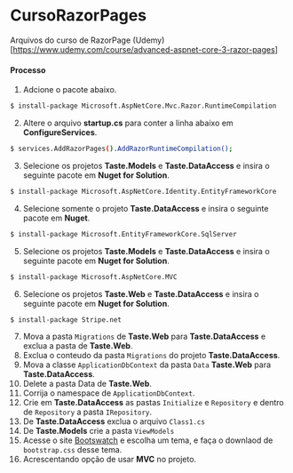 # CursoRazorPages
Arquivos do curso de RazorPage (Udemy) [https://www.udemy.com/course/advanced-aspnet-core-3-razor-pages]

#### Processo
1) Adcione o pacote abaixo.
```sh
$ install-package Microsoft.AspNetCore.Mvc.Razor.RuntimeCompilation
```
2) Altere o arquivo **startup.cs** para conter a linha abaixo em **ConfigureServices**.
```sh
$ services.AddRazorPages().AddRazorRuntimeCompilation();
```
3) Selecione os projetos **Taste.Models** e **Taste.DataAccess** e insira o seguinte pacote em **Nuget for Solution**.
```sh
$ install-package Microsoft.AspNetCore.Identity.EntityFrameworkCore
```
4) Selecione somente o projeto **Taste.DataAccess** e insira o seguinte pacote em **Nuget**.
```sh
$ install-package Microsoft.EntityFrameworkCore.SqlServer
```
5) Selecione os projetos **Taste.Models** e **Taste.DataAccess** e insira o seguinte pacote em **Nuget for Solution**.
```sh
$ install-package Microsoft.AspNetCore.MVC
```
6) Selecione os projetos **Taste.Web** e **Taste.DataAccess** e insira o seguinte pacote em **Nuget for Solution**.
```sh
$ install-package Stripe.net
```
7) Mova a pasta `Migrations` de **Taste.Web** para **Taste.DataAccess** e exclua a pasta de **Taste.Web**.
8) Exclua o conteudo da pasta `Migrations` do projeto **Taste.DataAccess**.
9) Mova a classe `ApplicationDbContext` da pasta `Data` **Taste.Web** para **Taste.DataAccess**. 
10) Delete a pasta Data de **Taste.Web**. 
11) Corrija o namespace de `ApplicationDbContext`. 
12) Crie em  **Taste.DataAccess** as pastas `Initialize` e `Repository` e dentro de `Repository` a pasta `IRepository`.
13) De  **Taste.DataAccess** exclua o arquivo `Class1.cs`
14) De  **Taste.Models** crie a pasta `ViewModels`
15) Acesse o site [Bootswatch](https://bootswatch.com) e escolha um tema, e faça o downlaod de `bootstrap.css` desse tema.
16) Acrescentando opção de usar **MVC** no projeto.